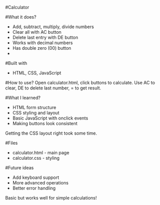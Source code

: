 #Calculator


#What it does?
- Add, subtract, multiply, divide numbers
- Clear all with AC button
- Delete last entry with DE button
- Works with decimal numbers
- Has double zero (00) button
- 
#Built with
- HTML, CSS, JavaScript

#How to use?
Open calculator.html, click buttons to calculate. Use AC to clear, DE to delete last number, = to get result.

#What I learned?
- HTML form structure
- CSS styling and layout
- Basic JavaScript with onclick events
- Making buttons look consistent

Getting the CSS layout right took some time.

#Files
- calculator.html - main page
- calculator.css - styling

#Future ideas
- Add keyboard support
- More advanced operations
- Better error handling

Basic but works well for simple calculations!
